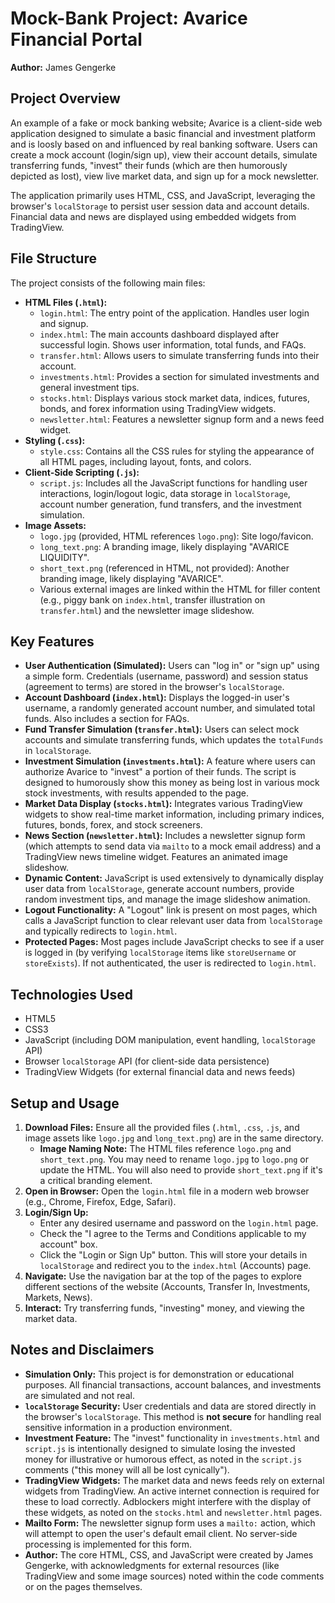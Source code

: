 # Mock-Bank Project: Avarice Financial Portal

**Author:** James Gengerke

## Project Overview

An example of a fake or mock banking website; Avarice is a client-side web application designed to simulate a basic financial and investment platform and is loosly based on and influenced by real banking software. Users can create a mock account (login/sign up), view their account details, simulate transferring funds, "invest" their funds (which are then humorously depicted as lost), view live market data, and sign up for a mock newsletter.

The application primarily uses HTML, CSS, and JavaScript, leveraging the browser's `localStorage` to persist user session data and account details. Financial data and news are displayed using embedded widgets from TradingView.

## File Structure

The project consists of the following main files:

* **HTML Files (`.html`):**
    * `login.html`: The entry point of the application. Handles user login and signup.
    * `index.html`: The main accounts dashboard displayed after successful login. Shows user information, total funds, and FAQs.
    * `transfer.html`: Allows users to simulate transferring funds into their account.
    * `investments.html`: Provides a section for simulated investments and general investment tips.
    * `stocks.html`: Displays various stock market data, indices, futures, bonds, and forex information using TradingView widgets.
    * `newsletter.html`: Features a newsletter signup form and a news feed widget.
* **Styling (`.css`):**
    * `style.css`: Contains all the CSS rules for styling the appearance of all HTML pages, including layout, fonts, and colors.
* **Client-Side Scripting (`.js`):**
    * `script.js`: Includes all the JavaScript functions for handling user interactions, login/logout logic, data storage in `localStorage`, account number generation, fund transfers, and the investment simulation.
* **Image Assets:**
    * `logo.jpg` (provided, HTML references `logo.png`): Site logo/favicon.
    * `long_text.png`: A branding image, likely displaying "AVARICE LIQUIDITY".
    * `short_text.png` (referenced in HTML, not provided): Another branding image, likely displaying "AVARICE".
    * Various external images are linked within the HTML for filler content (e.g., piggy bank on `index.html`, transfer illustration on `transfer.html`) and the newsletter image slideshow.

## Key Features

* **User Authentication (Simulated):** Users can "log in" or "sign up" using a simple form. Credentials (username, password) and session status (agreement to terms) are stored in the browser's `localStorage`.
* **Account Dashboard (`index.html`):** Displays the logged-in user's username, a randomly generated account number, and simulated total funds. Also includes a section for FAQs.
* **Fund Transfer Simulation (`transfer.html`):** Users can select mock accounts and simulate transferring funds, which updates the `totalFunds` in `localStorage`.
* **Investment Simulation (`investments.html`):** A feature where users can authorize Avarice to "invest" a portion of their funds. The script is designed to humorously show this money as being lost in various mock stock investments, with results appended to the page.
* **Market Data Display (`stocks.html`):** Integrates various TradingView widgets to show real-time market information, including primary indices, futures, bonds, forex, and stock screeners.
* **News Section (`newsletter.html`):** Includes a newsletter signup form (which attempts to send data via `mailto` to a mock email address) and a TradingView news timeline widget. Features an animated image slideshow.
* **Dynamic Content:** JavaScript is used extensively to dynamically display user data from `localStorage`, generate account numbers, provide random investment tips, and manage the image slideshow animation.
* **Logout Functionality:** A "Logout" link is present on most pages, which calls a JavaScript function to clear relevant user data from `localStorage` and typically redirects to `login.html`.
* **Protected Pages:** Most pages include JavaScript checks to see if a user is logged in (by verifying `localStorage` items like `storeUsername` or `storeExists`). If not authenticated, the user is redirected to `login.html`.

## Technologies Used

* HTML5
* CSS3
* JavaScript (including DOM manipulation, event handling, `localStorage` API)
* Browser `localStorage` API (for client-side data persistence)
* TradingView Widgets (for external financial data and news feeds)

## Setup and Usage

1.  **Download Files:** Ensure all the provided files (`.html`, `.css`, `.js`, and image assets like `logo.jpg` and `long_text.png`) are in the same directory.
    * **Image Naming Note:** The HTML files reference `logo.png` and `short_text.png`. You may need to rename `logo.jpg` to `logo.png` or update the HTML. You will also need to provide `short_text.png` if it's a critical branding element.
2.  **Open in Browser:** Open the `login.html` file in a modern web browser (e.g., Chrome, Firefox, Edge, Safari).
3.  **Login/Sign Up:**
    * Enter any desired username and password on the `login.html` page.
    * Check the "I agree to the Terms and Conditions applicable to my account" box.
    * Click the "Login or Sign Up" button. This will store your details in `localStorage` and redirect you to the `index.html` (Accounts) page.
4.  **Navigate:** Use the navigation bar at the top of the pages to explore different sections of the website (Accounts, Transfer In, Investments, Markets, News).
5.  **Interact:** Try transferring funds, "investing" money, and viewing the market data.

## Notes and Disclaimers

* **Simulation Only:** This project is for demonstration or educational purposes. All financial transactions, account balances, and investments are simulated and not real.
* **`localStorage` Security:** User credentials and data are stored directly in the browser's `localStorage`. This method is **not secure** for handling real sensitive information in a production environment.
* **Investment Feature:** The "invest" functionality in `investments.html` and `script.js` is intentionally designed to simulate losing the invested money for illustrative or humorous effect, as noted in the `script.js` comments ("this money will all be lost cynically").
* **TradingView Widgets:** The market data and news feeds rely on external widgets from TradingView. An active internet connection is required for these to load correctly. Adblockers might interfere with the display of these widgets, as noted on the `stocks.html` and `newsletter.html` pages.
* **Mailto Form:** The newsletter signup form uses a `mailto:` action, which will attempt to open the user's default email client. No server-side processing is implemented for this form.
* **Author:** The core HTML, CSS, and JavaScript were created by James Gengerke, with acknowledgments for external resources (like TradingView and some image sources) noted within the code comments or on the pages themselves.